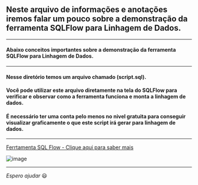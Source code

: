 ## Neste arquivo de informações e anotações iremos falar um pouco sobre a demonstração da ferramenta SQLFlow para Linhagem de Dados.

---

#### Abaixo conceitos importantes sobre a demonstração da ferramenta SQLFlow para Linhagem de Dados.

---

#### Nesse diretório temos um arquivo chamado (script.sql).

#### Você pode utilizar este arquivo diretamente na tela do SQLFlow para verificar e observar como a ferramenta funciona e monta a linhagem de dados.

#### É necessário ter uma conta pelo menos no nivel gratuita para conseguir visualizar graficamente o que este script irá gerar para linhagem de dados.

---

[Ferrtamenta SQL Flow - Clique aqui para saber mais](https://sqlflow.gudusoft.com/#/)

![image](https://github.com/Phelipe-Sempreboni/tutorials-informations-notes/assets/57469401/976f7067-b630-4bda-b6de-c54a7ddf8232)

---

_Espero ajudar_ :smiley:
